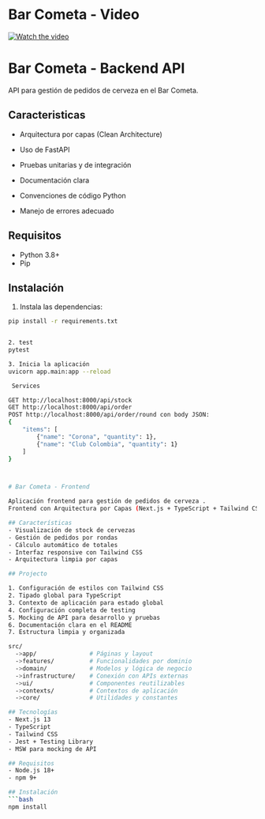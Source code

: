 # Bar Cometa  - Video

[![Watch the video](https://img.youtube.com/vi/T-D1KVIuvjA/maxresdefault.jpg)](https://share.vidyard.com/watch/n2qk1a6N1mdvHmNXobpTmd?)


# Bar Cometa - Backend API

API para gestión de pedidos de cerveza en el Bar Cometa.

## Caracteristicas

- Arquitectura por capas (Clean Architecture)

- Uso de FastAPI

- Pruebas unitarias y de integración

- Documentación clara

- Convenciones de código Python

- Manejo de errores adecuado

## Requisitos

- Python 3.8+
- Pip

## Instalación

1. Instala las dependencias:
```bash
pip install -r requirements.txt


2. test 
pytest

3. Inicia la aplicación
uvicorn app.main:app --reload

 Services

GET http://localhost:8000/api/stock
GET http://localhost:8000/api/order
POST http://localhost:8000/api/order/round con body JSON:
{
    "items": [
        {"name": "Corona", "quantity": 1},
        {"name": "Club Colombia", "quantity": 1}
    ]
}



# Bar Cometa - Frontend

Aplicación frontend para gestión de pedidos de cerveza .
Frontend con Arquitectura por Capas (Next.js + TypeScript + Tailwind CSS)

## Características
- Visualización de stock de cervezas
- Gestión de pedidos por rondas
- Cálculo automático de totales
- Interfaz responsive con Tailwind CSS
- Arquitectura limpia por capas

## Projecto

1. Configuración de estilos con Tailwind CSS
2. Tipado global para TypeScript
3. Contexto de aplicación para estado global
4. Configuración completa de testing
5. Mocking de API para desarrollo y pruebas
6. Documentación clara en el README
7. Estructura limpia y organizada

src/
  ->app/               # Páginas y layout
  ->features/          # Funcionalidades por dominio
  ->domain/            # Modelos y lógica de negocio
  ->infrastructure/    # Conexión con APIs externas
  ->ui/                # Componentes reutilizables
  ->contexts/          # Contextos de aplicación
  ->core/              # Utilidades y constantes

## Tecnologías
- Next.js 13
- TypeScript
- Tailwind CSS
- Jest + Testing Library
- MSW para mocking de API

## Requisitos
- Node.js 18+
- npm 9+

## Instalación
```bash
npm install